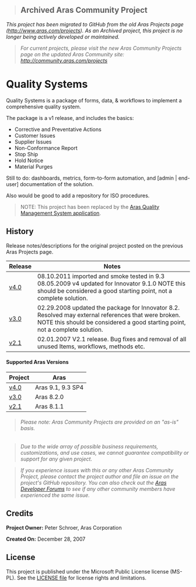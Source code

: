 >## Archived Aras Community Project
*This project has been migrated to GitHub from the old Aras Projects page (http://www.aras.com/projects). As an Archived project, this project is no longer being actively developed or maintained.*

>*For current projects, please visit the new Aras Community Projects page on the updated Aras Community site: http://community.aras.com/projects*

# Quality Systems

Quality Systems is a package of forms, data, & workflows to implement a comprehensive quality system.

The package is a v1 release, and includes the basics:

* Corrective and Preventative Actions
* Customer Issues
* Supplier Issues
* Non-Conformance Report
* Stop Ship
* Hold Notice
* Material Purges

Still to do: dashboards, metrics, form-to-form automation, and [admin | end-user] documentation of the solution.

Also would be good to add a repository for ISO procedures.

> NOTE: This project has been replaced by the [Aras Quality Management System application](http://www.aras.com/applications/quality-management-system.aspx).

## History

Release notes/descriptions for the original project posted on the previous Aras Projects page.

Release | Notes
--------|--------
[v4.0](https://github.com/ArasLabs/quality-systems/releases/tag/v4.0) | 08.10.2011 imported and smoke tested in 9.3 08.05.2009 v4 updated for Innovator 9.1.0 NOTE this should be considered a good starting point, not a complete solution.
[v3.0](https://github.com/ArasLabs/quality-systems/releases/tag/v3.0) | 02.29.2008 updated the package for Innovator 8.2. Resolved may external references that were broken. NOTE this should be considered a good starting point, not a complete solution.
[v2.1](https://github.com/ArasLabs/quality-systems/releases/tag/v2.1) | 02.01.2007 V2.1 release. Bug fixes and removal of all unused Items, workflows, methods etc.

#### Supported Aras Versions

Project | Aras
--------|------
[v4.0](https://github.com/ArasLabs/quality-systems/releases/tag/v4.0) | Aras 9.1, 9.3 SP4
[v3.0](https://github.com/ArasLabs/quality-systems/releases/tag/v3.0) | Aras 8.2.0
[v2.1](https://github.com/ArasLabs/quality-systems/releases/tag/v2.1) | Aras 8.1.1

> ###### *Please note: Aras Community Projects are provided on an "as-is" basis.*

>*Due to the wide array of possible business requirements, customizations, and use cases, we cannot guarantee compatibility or support for any given project.*

>*If you experience issues with this or any other Aras Community Project, please contact the project author and file an issue on the project's GitHub repository. You can also check out the [Aras Developer Forums](http://community.aras.com/forums/) to see if any other community members have experienced the same issue.*

## Credits

**Project Owner:** Peter Schroer, Aras Corporation

**Created On:** December 28, 2007

## License

This project is published under the Microsoft Public License license (MS-PL). See the [LICENSE file](./LICENSE.md) for license rights and limitations.
